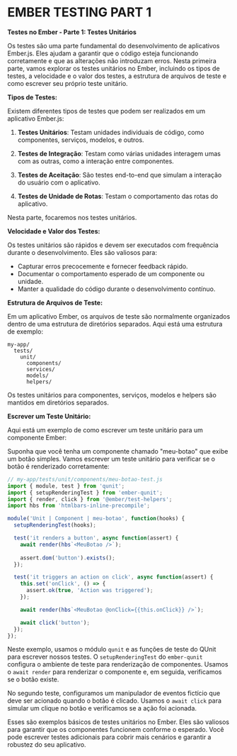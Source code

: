 # EMBER TESTING PART 1
**Testes no Ember - Parte 1: Testes Unitários**

Os testes são uma parte fundamental do desenvolvimento de aplicativos Ember.js. Eles ajudam a garantir que o código esteja funcionando corretamente e que as alterações não introduzam erros. Nesta primeira parte, vamos explorar os testes unitários no Ember, incluindo os tipos de testes, a velocidade e o valor dos testes, a estrutura de arquivos de teste e como escrever seu próprio teste unitário.

**Tipos de Testes:**

Existem diferentes tipos de testes que podem ser realizados em um aplicativo Ember.js:

1. **Testes Unitários**: Testam unidades individuais de código, como componentes, serviços, modelos, e outros.

2. **Testes de Integração**: Testam como várias unidades interagem umas com as outras, como a interação entre componentes.

3. **Testes de Aceitação**: São testes end-to-end que simulam a interação do usuário com o aplicativo.

4. **Testes de Unidade de Rotas**: Testam o comportamento das rotas do aplicativo.

Nesta parte, focaremos nos testes unitários.

**Velocidade e Valor dos Testes:**

Os testes unitários são rápidos e devem ser executados com frequência durante o desenvolvimento. Eles são valiosos para:

- Capturar erros precocemente e fornecer feedback rápido.
- Documentar o comportamento esperado de um componente ou unidade.
- Manter a qualidade do código durante o desenvolvimento contínuo.

**Estrutura de Arquivos de Teste:**

Em um aplicativo Ember, os arquivos de teste são normalmente organizados dentro de uma estrutura de diretórios separados. Aqui está uma estrutura de exemplo:

```
my-app/
  tests/
    unit/
      components/
      services/
      models/
      helpers/
```

Os testes unitários para componentes, serviços, modelos e helpers são mantidos em diretórios separados.

**Escrever um Teste Unitário:**

Aqui está um exemplo de como escrever um teste unitário para um componente Ember:

Suponha que você tenha um componente chamado "meu-botao" que exibe um botão simples. Vamos escrever um teste unitário para verificar se o botão é renderizado corretamente:

```javascript
// my-app/tests/unit/components/meu-botao-test.js
import { module, test } from 'qunit';
import { setupRenderingTest } from 'ember-qunit';
import { render, click } from '@ember/test-helpers';
import hbs from 'htmlbars-inline-precompile';

module('Unit | Component | meu-botao', function(hooks) {
  setupRenderingTest(hooks);

  test('it renders a button', async function(assert) {
    await render(hbs`<MeuBotao />`);
    
    assert.dom('button').exists();
  });

  test('it triggers an action on click', async function(assert) {
    this.set('onClick', () => {
      assert.ok(true, 'Action was triggered');
    });

    await render(hbs`<MeuBotao @onClick={{this.onClick}} />`);

    await click('button');
  });
});
```

Neste exemplo, usamos o módulo `qunit` e as funções de teste do QUnit para escrever nossos testes. O `setupRenderingTest` do `ember-qunit` configura o ambiente de teste para renderização de componentes. Usamos o `await render` para renderizar o componente e, em seguida, verificamos se o botão existe.

No segundo teste, configuramos um manipulador de eventos fictício que deve ser acionado quando o botão é clicado. Usamos o `await click` para simular um clique no botão e verificamos se a ação foi acionada.

Esses são exemplos básicos de testes unitários no Ember. Eles são valiosos para garantir que os componentes funcionem conforme o esperado. Você pode escrever testes adicionais para cobrir mais cenários e garantir a robustez do seu aplicativo.